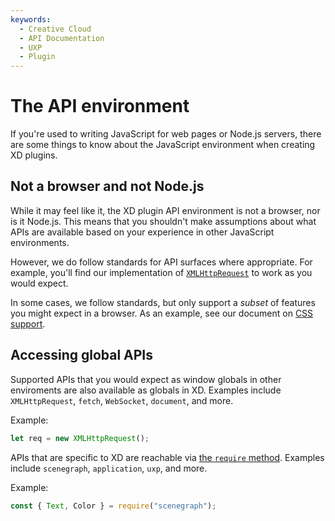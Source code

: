 ```yaml
---
keywords:
  - Creative Cloud
  - API Documentation
  - UXP
  - Plugin
---
```


# The API environment

If you're used to writing JavaScript for web pages or Node.js servers, there are some things to know about the JavaScript environment when creating XD plugins.

## Not a browser and not Node.js

While it may feel like it, the XD plugin API environment is not a browser, nor is it Node.js. This means that you shouldn't make assumptions about what APIs are available based on your experience in other JavaScript environments.

However, we do follow standards for API surfaces where appropriate. For example, you'll find our implementation of [`XMLHttpRequest`](/develop/reference/uxp/class/XMLHttpRequest/) to work as you would expect.

In some cases, we follow standards, but only support a _subset_ of features you might expect in a browser. As an example, see our document on [CSS support](/develop/reference/uxp/namespace/css/).

## Accessing global APIs

Supported APIs that you would expect as window globals in other enviroments are also available as globals in XD. Examples include `XMLHttpRequest`, `fetch`, `WebSocket`, `document`, and more.

Example:

```js
let req = new XMLHttpRequest();
```

APIs that are specific to XD are reachable via [the `require` method](/develop/plugin-development/javascript-and-xd/javascript-support/#can-i-use-require). Examples include `scenegraph`, `application`, `uxp`, and more.

Example:

```js
const { Text, Color } = require("scenegraph");
```
